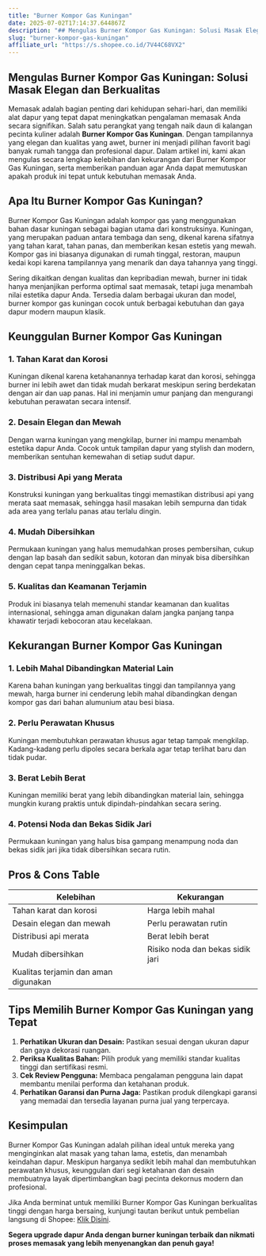 ```yaml
---
title: "Burner Kompor Gas Kuningan"
date: 2025-07-02T17:14:37.644867Z
description: "## Mengulas Burner Kompor Gas Kuningan: Solusi Masak Elegan dan Berkualitas..."
slug: "burner-kompor-gas-kuningan"
affiliate_url: "https://s.shopee.co.id/7V44C68VX2"
---
```

## Mengulas Burner Kompor Gas Kuningan: Solusi Masak Elegan dan Berkualitas

Memasak adalah bagian penting dari kehidupan sehari-hari, dan memiliki alat dapur yang tepat dapat meningkatkan pengalaman memasak Anda secara signifikan. Salah satu perangkat yang tengah naik daun di kalangan pecinta kuliner adalah **Burner Kompor Gas Kuningan**. Dengan tampilannya yang elegan dan kualitas yang awet, burner ini menjadi pilihan favorit bagi banyak rumah tangga dan profesional dapur. Dalam artikel ini, kami akan mengulas secara lengkap kelebihan dan kekurangan dari Burner Kompor Gas Kuningan, serta memberikan panduan agar Anda dapat memutuskan apakah produk ini tepat untuk kebutuhan memasak Anda.

## Apa Itu Burner Kompor Gas Kuningan?

Burner Kompor Gas Kuningan adalah kompor gas yang menggunakan bahan dasar kuningan sebagai bagian utama dari konstruksinya. Kuningan, yang merupakan paduan antara tembaga dan seng, dikenal karena sifatnya yang tahan karat, tahan panas, dan memberikan kesan estetis yang mewah. Kompor gas ini biasanya digunakan di rumah tinggal, restoran, maupun kedai kopi karena tampilannya yang menarik dan daya tahannya yang tinggi.

Sering dikaitkan dengan kualitas dan kepribadian mewah, burner ini tidak hanya menjanjikan performa optimal saat memasak, tetapi juga menambah nilai estetika dapur Anda. Tersedia dalam berbagai ukuran dan model, burner kompor gas kuningan cocok untuk berbagai kebutuhan dan gaya dapur modern maupun klasik.

## Keunggulan Burner Kompor Gas Kuningan

### 1. **Tahan Karat dan Korosi**
Kuningan dikenal karena ketahanannya terhadap karat dan korosi, sehingga burner ini lebih awet dan tidak mudah berkarat meskipun sering berdekatan dengan air dan uap panas. Hal ini menjamin umur panjang dan mengurangi kebutuhan perawatan secara intensif.

### 2. **Desain Elegan dan Mewah**
Dengan warna kuningan yang mengkilap, burner ini mampu menambah estetika dapur Anda. Cocok untuk tampilan dapur yang stylish dan modern, memberikan sentuhan kemewahan di setiap sudut dapur.

### 3. **Distribusi Api yang Merata**
Konstruksi kuningan yang berkualitas tinggi memastikan distribusi api yang merata saat memasak, sehingga hasil masakan lebih sempurna dan tidak ada area yang terlalu panas atau terlalu dingin.

### 4. **Mudah Dibersihkan**
Permukaan kuningan yang halus memudahkan proses pembersihan, cukup dengan lap basah dan sedikit sabun, kotoran dan minyak bisa dibersihkan dengan cepat tanpa meninggalkan bekas.

### 5. **Kualitas dan Keamanan Terjamin**
Produk ini biasanya telah memenuhi standar keamanan dan kualitas internasional, sehingga aman digunakan dalam jangka panjang tanpa khawatir terjadi kebocoran atau kecelakaan.

## Kekurangan Burner Kompor Gas Kuningan

### 1. **Lebih Mahal Dibandingkan Material Lain**
Karena bahan kuningan yang berkualitas tinggi dan tampilannya yang mewah, harga burner ini cenderung lebih mahal dibandingkan dengan kompor gas dari bahan alumunium atau besi biasa.

### 2. **Perlu Perawatan Khusus**
Kuningan membutuhkan perawatan khusus agar tetap tampak mengkilap. Kadang-kadang perlu dipoles secara berkala agar tetap terlihat baru dan tidak pudar.

### 3. **Berat Lebih Berat**
Kuningan memiliki berat yang lebih dibandingkan material lain, sehingga mungkin kurang praktis untuk dipindah-pindahkan secara sering.

### 4. **Potensi Noda dan Bekas Sidik Jari**
Permukaan kuningan yang halus bisa gampang menampung noda dan bekas sidik jari jika tidak dibersihkan secara rutin.

## Pros & Cons Table

| Kelebihan                               | Kekurangan                              |
|-----------------------------------------|----------------------------------------|
| Tahan karat dan korosi                | Harga lebih mahal                     |
| Desain elegan dan mewah               | Perlu perawatan rutin                |
| Distribusi api merata                 | Berat lebih berat                     |
| Mudah dibersihkan                     | Risiko noda dan bekas sidik jari       |
| Kualitas terjamin dan aman digunakan |                                         |

## Tips Memilih Burner Kompor Gas Kuningan yang Tepat

1. **Perhatikan Ukuran dan Desain:** Pastikan sesuai dengan ukuran dapur dan gaya dekorasi ruangan.
2. **Periksa Kualitas Bahan:** Pilih produk yang memiliki standar kualitas tinggi dan sertifikasi resmi.
3. **Cek Review Pengguna:** Membaca pengalaman pengguna lain dapat membantu menilai performa dan ketahanan produk.
4. **Perhatikan Garansi dan Purna Jaga:** Pastikan produk dilengkapi garansi yang memadai dan tersedia layanan purna jual yang terpercaya.

## Kesimpulan

Burner Kompor Gas Kuningan adalah pilihan ideal untuk mereka yang menginginkan alat masak yang tahan lama, estetis, dan menambah keindahan dapur. Meskipun harganya sedikit lebih mahal dan membutuhkan perawatan khusus, keunggulan dari segi ketahanan dan desain membuatnya layak dipertimbangkan bagi pecinta dekornus modern dan profesional.

Jika Anda berminat untuk memiliki Burner Kompor Gas Kuningan berkualitas tinggi dengan harga bersaing, kunjungi tautan berikut untuk pembelian langsung di Shopee: [Klik Disini](https://s.shopee.co.id/7V44C68VX2).

**Segera upgrade dapur Anda dengan burner kuningan terbaik dan nikmati proses memasak yang lebih menyenangkan dan penuh gaya!**